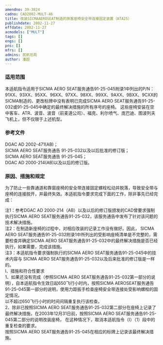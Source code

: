 ```yaml
---
amendno: 39-3824  
cadno: CAD2002-MULT-46  
title: 改装SICMAAEROSEAT制造的旅客座椅安全带连接固定装置（ATA25）  
publishdate: 2002-11-27  
effdate: 2002-11-27  
acmodels: ["MULT"]  
tags: []  
engs: []  
pns: []  
mfrs: []  
admins: 民航总局  
author: 潘超  
---
```

  
### 适用范围  
本适航指令适用于SICMA AERO SEAT服务通告91-25-045附录1中列出的P/N：91XX、93XX、95XX、96XX、97XX、98XX、99XX、9AXX、9BXX、9CXX的SICMA制造的、更改标牌中没有表明已完成SICMA AERO SEAT服务通告91-25-032或91-25-045中确定的最终解决措施的所有序号的座椅。
这些座椅安装在空中客车、ATR、波音、波音（前麦道公司）、福克、利尔喷气、庞巴迪、图波列夫飞机上，但不仅限于上述机型。  
  
<!--more-->  
### 参考文件  
  DGAC AD 2002-471(AB)；  
  SICMA AERO SEAT服务通告 91-25-032以及以后批准的修订版；  
  SICMA AERO SEAT服务通告 91-25-045；  
 DGAC AD 2000-214(AB)以及以后的修订版。  
  
### 原因、措施和规定  

  为了防止一些靠通道和靠窗座椅的安全带连接固定螺栓松动并脱落，导致安全带与座椅的连接脱开，并最终失效。本适航指令要求完成下面的工作，除非事先已经完成：  
  
注1：参考DGAC AD 2000-214（AB）以及以后的修订版颁发的CAD曾要求强制执行SICMA AERO SEAT服务通告91-25-032，该服务通告中发布了针对该问题的技术解决措施。  
注2：在制造新座椅的过程中，对相应改装的记录工作没有做好。因此， SICMA AERO SEAT服务通告91-25-032附录1中所列出的受影响座椅清单是不完整的，需要检查并确定SICMA AERO SEAT服务通告91-25-032中的最终解决措施是否已经执行，如果需要，完成该措施。  
注3：本适航指令要求强制执行的SICMA AERO SEAT服务通告91-25-045中的技术内容与 SICMA AERO SEAT服务通告91-25-032以及后来批准的修订版是一样的。  
I、措施和符合性要求  
1、如果还没有完成（参照SICMA AERO SEAT服务通告91-25-032第一部分的说明），自本适航指令生效日起650飞行小时内，按照SICMA AEROSEAT服务通告91-25-045第一部分的说明，使用力距扳手检查座椅安全带连接处受影响螺栓的固定情况。  
  以不超过650飞行小时的时间间隔重复执行该检查。  
2、除非已按照SICMA AERO SEAT服务通告91-25-032第二部分在座椅上记录了最终解决措施，在2003年12月31日前，按照SICMA AERO SEAT服务通告91-25-045第二部分的说明改装座椅， 在这种情况下，取消本适航指令（I）（1）段中的重复检查的要求。  
  按照SICMA AERO SEAT服务通告91-25-045在相应的标牌上记录该最终解决措施。  
